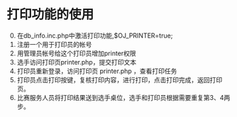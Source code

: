 打印功能的使用
=======================
0. 在db_info.inc.php中激活打印功能,$OJ_PRINTER=true;
1. 注册一个用于打印员的帐号
2. 用管理员帐号给这个打印员增加printer权限
3. 选手访问打印页printer.php，提交打印文本
4. 打印员重新登录，访问打印页 printer.php ，查看打印任务
5. 打印员点击打印按键，复核打印内容，进行打印，点击打印完成，返回打印页。
6. 比赛服务人员将打印结果送到选手桌位，选手和打印员根据需要重复第3、4两步。
